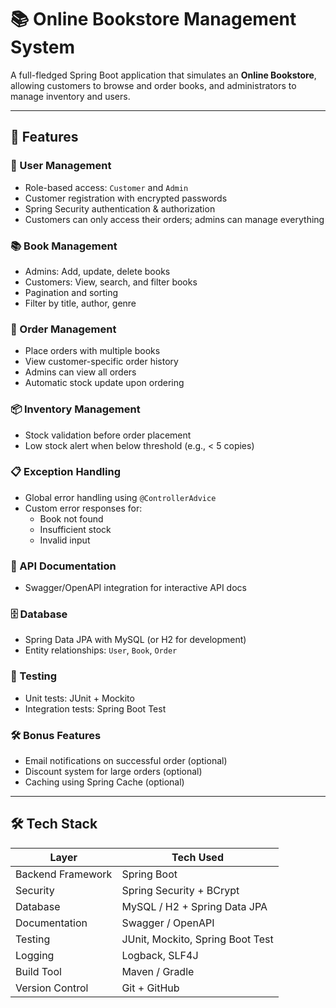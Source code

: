 # 📚 Online Bookstore Management System

A full-fledged Spring Boot application that simulates an **Online Bookstore**, allowing customers to browse and order books, and administrators to manage inventory and users.

---

## 🚀 Features

### 👥 User Management
- Role-based access: `Customer` and `Admin`
- Customer registration with encrypted passwords
- Spring Security authentication & authorization
- Customers can only access their orders; admins can manage everything

### 📚 Book Management
- Admins: Add, update, delete books
- Customers: View, search, and filter books
- Pagination and sorting
- Filter by title, author, genre

### 🛒 Order Management
- Place orders with multiple books
- View customer-specific order history
- Admins can view all orders
- Automatic stock update upon ordering

### 📦 Inventory Management
- Stock validation before order placement
- Low stock alert when below threshold (e.g., < 5 copies)

### 📋 Exception Handling
- Global error handling using `@ControllerAdvice`
- Custom error responses for:
  - Book not found
  - Insufficient stock
  - Invalid input

### 📖 API Documentation
- Swagger/OpenAPI integration for interactive API docs

### 🗄️ Database
- Spring Data JPA with MySQL (or H2 for development)
- Entity relationships: `User`, `Book`, `Order`

### 🧪 Testing
- Unit tests: JUnit + Mockito
- Integration tests: Spring Boot Test

### 🛠️ Bonus Features
- Email notifications on successful order (optional)
- Discount system for large orders (optional)
- Caching using Spring Cache (optional)

---

## 🛠️ Tech Stack

| Layer              | Tech Used                          |
|--------------------|------------------------------------|
| Backend Framework  | Spring Boot                        |
| Security           | Spring Security + BCrypt           |
| Database           | MySQL / H2 + Spring Data JPA       |
| Documentation      | Swagger / OpenAPI                  |
| Testing            | JUnit, Mockito, Spring Boot Test   |
| Logging            | Logback, SLF4J                     |
| Build Tool         | Maven / Gradle                     |
| Version Control    | Git + GitHub                       |

